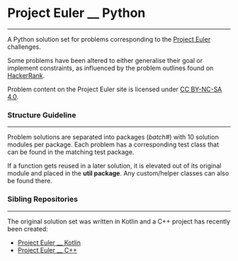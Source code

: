 # Project Euler __ Python
___
A Python solution set for problems corresponding to the
[Project Euler](https://projecteuler.net/archives) challenges.

Some problems have been altered to either generalise their goal or implement constraints, as
influenced by the problem outlines found on [HackerRank](https://www.hackerrank.com/contests/projecteuler/challenges).

Problem content on the Project Euler site is licensed under [CC BY-NC-SA 4.0](https://projecteuler.net/copyright).

### Structure Guideline

---
Problem solutions are separated into packages (*batch#*) with 10 solution modules per package. Each problem has a
corresponding test class that can be found in the matching test package.

If a function gets reused in a later solution, it is elevated out of its original module and
placed in the **util package**. Any custom/helper classes can also be found there.

### Sibling Repositories

---
The original solution set was written in Kotlin and a C++ project has recently been created:
- [Project Euler __ Kotlin](https://github.com/bog-walk/project-euler-kotlin)
- [Project Euler __ C++]()